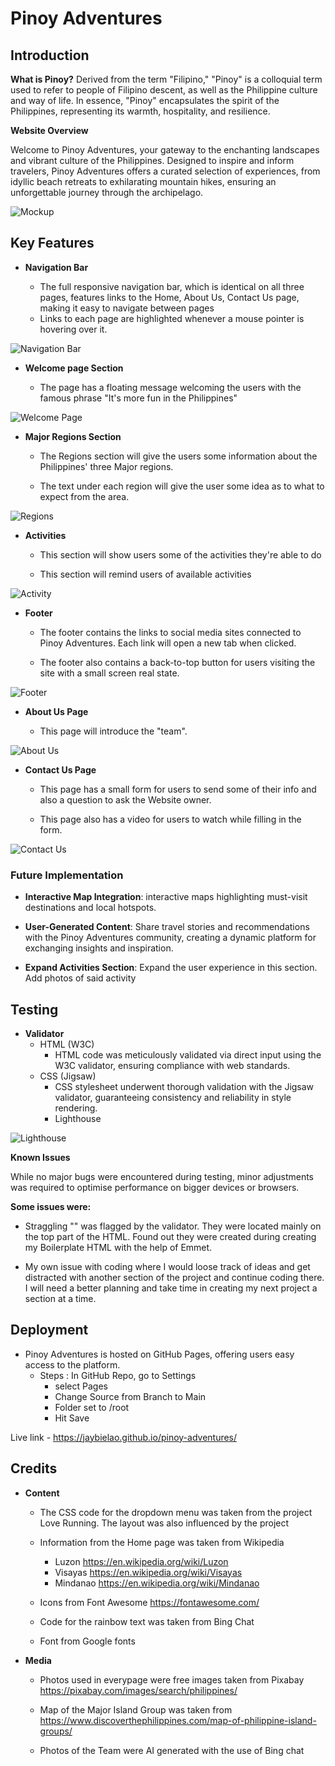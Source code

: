 # Pinoy Adventures

## Introduction

**What is Pinoy?**
Derived from the term "Filipino," "Pinoy" is a colloquial term used to refer to people of Filipino descent, as well as the Philippine culture and way of life. In essence, "Pinoy" encapsulates the spirit of the Philippines, representing its warmth, hospitality, and resilience.


**Website Overview**

Welcome to Pinoy Adventures, your gateway to the enchanting landscapes and vibrant culture of the Philippines. Designed to inspire and inform travelers, Pinoy Adventures offers a curated selection of experiences, from idyllic beach retreats to exhilarating mountain hikes, ensuring an unforgettable journey through the archipelago.


![Mockup](assets/images/mockup.png)

## Key Features

- __Navigation Bar__

    - The full responsive navigation bar, which is identical on all three pages, features links to the Home, About Us, Contact Us page, making it easy to navigate between pages
    - Links to each page are highlighted whenever a mouse pointer is hovering over it.

![Navigation Bar](assets/images/navi-bar.png)

- __Welcome page Section__
    
    - The page has a floating message welcoming the users with the famous phrase "It's more fun in the Philippines"

![Welcome Page](assets/images/welcome-page.png)


- __Major Regions Section__

    - The Regions section will give the users some information about the Philippines' three Major regions.
	
	- The text under each region will give the user some idea as to what to expect from the area.

![Regions](assets/images/regions.png)

- __Activities__

	- This section will show users some of the activities they're able to do

	- This section will remind users of available activities 

![Activity](assets/images/activity.png)

- __Footer__

	- The footer contains the links to social media sites connected to Pinoy Adventures.  Each link will open a new tab when clicked.

	- The footer also contains a back-to-top button for users visiting the site with a small screen real state.

![Footer](assets/images/footer.png)

- __About Us Page__

	- This page will introduce the "team".

![About Us](assets/images/about-us-page.png)

- __Contact Us Page__

	- This page has a small form for users to send some of their info and also a question to ask the Website owner.

	- This page also has a video for users to watch while filling in the form.

![Contact Us](assets/images/contact-us-page.png)


### Future Implementation

- **Interactive Map Integration**: interactive maps highlighting must-visit destinations and local hotspots.

- **User-Generated Content**: Share travel stories and recommendations with the Pinoy Adventures community, creating a dynamic platform for exchanging insights and inspiration.

- **Expand Activities Section**: Expand the user experience in this section. Add photos of said activity


## Testing

- __Validator__
	- HTML (W3C)
		- HTML code was meticulously validated via direct input using the W3C validator, ensuring compliance with web standards.
	- CSS  (Jigsaw)
		- CSS stylesheet underwent thorough validation with the Jigsaw validator, guaranteeing consistency and reliability in style rendering.
    	- Lighthouse
       
![Lighthouse](assets/images/lighthouse.png)

**Known Issues**

While no major bugs were encountered during testing, minor adjustments was required to optimise performance on bigger devices or browsers.  

**Some issues were:**
- Straggling "\" was flagged by the validator. They were located mainly on the top part of the HTML.  Found out they were created during creating my Boilerplate HTML with the help of Emmet.

- My own issue with coding where I would loose track of ideas and get distracted with another section of the project and continue coding there.  I will need a better planning and take time in creating my next project a section at a time.


## Deployment

- Pinoy Adventures is hosted on GitHub Pages, offering users easy access to the platform.
	-	Steps : In GitHub Repo, go to Settings 
		- select Pages
		- Change Source from Branch to Main
		- Folder set to /root
		- Hit Save

Live link - https://jaybielao.github.io/pinoy-adventures/


## Credits

 - __Content__
	- The CSS code for the dropdown menu was taken from the project Love Running. The layout was also influenced by the project

	- Information from the Home page was taken from Wikipedia

		- Luzon https://en.wikipedia.org/wiki/Luzon
		- Visayas https://en.wikipedia.org/wiki/Visayas
		- Mindanao https://en.wikipedia.org/wiki/Mindanao

	- Icons from Font Awesome https://fontawesome.com/

   	- Code for the rainbow text was taken from Bing Chat
  
   	- Font from Google fonts

- __Media__

	- Photos used in everypage were free images taken from Pixabay https://pixabay.com/images/search/philippines/

	- Map of the Major Island Group was taken from https://www.discoverthephilippines.com/map-of-philippine-island-groups/

   	- Photos of the Team were AI generated with the use of Bing chat
